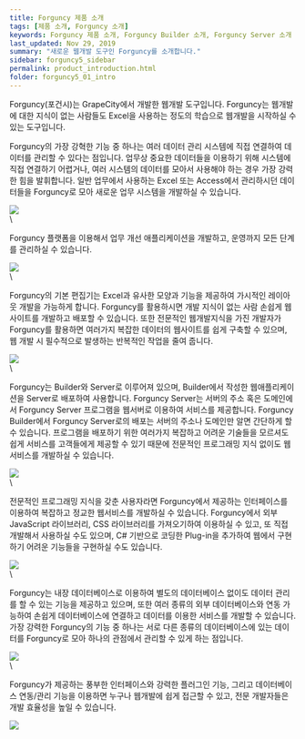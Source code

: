 ```yaml
---
title: Forguncy 제품 소개
tags: [제품 소개, Forguncy 소개]
keywords: Forguncy 제품 소개, Forguncy Builder 소개, Forguncy Server 소개
last_updated: Nov 29, 2019
summary: "새로운 웹개발 도구인 Forguncy를 소개합니다."
sidebar: forguncy5_sidebar
permalink: product_introduction.html
folder: forguncy5_01_intro
---
```


Forguncy(포건시)는 GrapeCity에서 개발한 웹개발 도구입니다. Forguncy는 웹개발에 대한 지식이 없는 사람들도 Excel을 사용하는 정도의 학습으로 웹개발을 시작하실 수 있는 도구입니다. 

Forguncy의 가장 강혁한 기능 중 하나는 여러 데이터 관리 시스템에 직접 연결하여 데이터를 관리할 수 있다는 점입니다. 업무상 중요한 데이터들을 이용하기 위해 시스템에 직접 연결하기 어렵거나, 여러 시스템의 데이터를 모아서 사용해야 하는 경우 가장 강력한 힘을 발휘합니다. 일반 업무에서 사용하는 Excel 또는 Access에서 관리하시던 데이터들을 Forguncy로 모아 새로운 업무 시스템을 개발하실 수 있습니다.

![]({{site.url}}/images/forguncy5/whats_forguncy.png)\
\

Forguncy 플랫폼을 이용해서 업무 개선 애플리케이션을 개발하고, 운영까지 모든 단계를 관리하실 수 있습니다.

![]({{site.url}}/images/forguncy5/flow4.png)\
\

Forguncy의 기본 편집기는 Excel과 유사한 모양과 기능을 제공하여 가시적인 레이아웃 개발을 가능하게 합니다. Forguncy를 활용하시면 개발 지식이 없는 사람 손쉽게 웹사이트를 개발하고 배포할 수 있습니다. 또한 전문적인 웹개발지식을 가진 개발자가 Forguncy를 활용하면 여러가지 복잡한 데이터의 웹사이트를 쉽게 구축할 수 있으며, 웹 개발 시 필수적으로 발생하는 반복적인 작업을 줄여 줍니다.

![]({{site.url}}/images/forguncy5/forguncy_excel_like.png)\
\

Forguncy는 Builder와 Server로 이루어져 있으며, Builder에서 작성한 웹애플리케이션을 Server로 배포하여 사용합니다. Forguncy Server는 서버의 주소 혹은 도메인에서 Forguncy Server 프로그램을 웹서버로 이용하여 서비스를 제공합니다. Forguncy Builder에서 Forguncy Server로의 배포는 서버의 주소나 도메인만 알면 간단하게 할 수 있습니다. 프로그램을 배포하기 위한 여러가지 복잡하고 어려운 기술들을 모르셔도 쉽게 서비스를 고객들에게 제공할 수 있기 때문에 전문적인 프로그래밍 지식 없이도 웹서비스를 개발하실 수 있습니다.

![]({{site.url}}/images/forguncy5/fgc_deploy.png)\
\

전문적인 프로그래밍 지식을 갖춘 사용자라면 Forguncy에서 제공하는 인터페이스를 이용하여 복잡하고 정교한 웹서비스를 개발하실 수 있습니다. Forguncy에서 외부 JavaScript 라이브러리, CSS 라이브러리를 가져오기하여 이용하실 수 있고, 또 직접 개발해서 사용하실 수도 있으며, C# 기반으로 코딩한 Plug-in을 추가하여 웹에서 구현하기 어려운 기능들을 구현하실 수도 있습니다.

![]({{site.url}}/images/forguncy5/js_css_import.png)\
\

Forguncy는 내장 데이터베이스로 이용하여 별도의 데이터베이스 없이도 데이터 관리를 할 수 있는 기능을 제공하고 있으며, 또한 여러 종류의 외부 데이터베이스와 연동 가능하여 손쉽게 데이터베이스에 연결하고 데이터를 이용한 서비스를 개발할 수 있습니다. 가장 강력한 Forguncy의 기능 중 하나는 서로 다른 종류의 데이터베이스에 있는 데이터를 Forguncy로 모아 하나의 관점에서 관리할 수 있게 하는 점입니다.

![]({{site.url}}/images/forguncy5/multipleDB_support.png)\
\

Forguncy가 제공하는 풍부한 인터페이스와 강력한 플러그인 기능, 그리고 데이터베이스 연동/관리 기능을 이용하면 누구나 웹개발에 쉽게 접근할 수 있고, 전문 개발자들은 개발 효율성을 높일 수 있습니다.

![]({{site.url}}/images/forguncy5/plugins.png)

